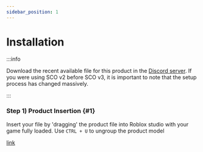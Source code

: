 ```yaml
---
sidebar_position: 1
---
```


# Installation

:::info

Download the recent available file for this product in the [Discord server](https://discord.gg/QVaxp9t). If you were using SCO v2 before SCO v3, it is important to note that the setup process has changed massively.

:::

### Step 1) Product Insertion {#1}
Insert your file by 'dragging' the product file into Roblox studio with your game fully loaded. Use `CTRL + U` to ungroup the product model























[link](#1)
